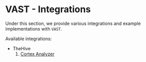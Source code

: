 VAST - Integrations
================================

Under this section, we provide various integrations and example implementations with `VAST`.

Available integrations:
* TheHive
    1. [Cortex Analyzer](thehive/README.md)